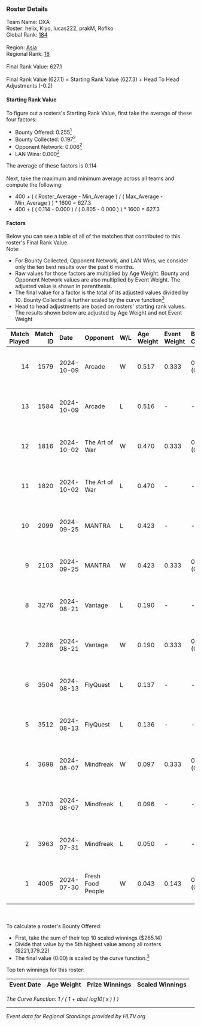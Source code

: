 ### Roster Details<br />
Team Name: DXA<br />
Roster: helix, Kiyo, lucas222, prakM, Roflko<br />
Global Rank: [184](../../standings_global_2025_01_20.md)<br />
<br />
Region: [Asia]( ../../standings_asia_2025_01_20.md)<br />
Regional Rank: [18]( ../../standings_asia_2025_01_20.md)<br />
<br />
Final Rank Value:  627.1<br />
<br />
Final Rank Value (627.1) = Starting Rank Value (627.3) + Head To Head Adjustments (-0.2)<br />

#### Starting Rank Value<br />
To figure out a rosters's Starting Rank Value, first take the average of these four factors:<br />
- Bounty Offered: 0.255[<sup>1</sup>](#table2)
- Bounty Collected: 0.197[<sup>2</sup>](#table1)
- Opponent Network: 0.006[<sup>2</sup>](#table1)
- LAN Wins: 0.000[<sup>2</sup>](#table1)

The average of these factors is 0.114<br />
<br />
Next, take the maximum and minimum average across all teams and compute the following:<br />
- 400 + ( ( Roster_Average - Min_Average ) / ( Max_Average - Min_Average ) ) * 1600 = 627.3
- 400 + ( ( 0.114 - 0.000 ) / ( 0.805 - 0.000 ) ) * 1600 = 627.3


#### Factors<br />
Below you can see a table of all of the matches that contributed to this roster's Final Rank Value.<br />
Note:<br />

- For Bounty Collected, Opponent Network, and LAN Wins, we consider only the ten best results over the past 6 months.
- Raw values for those factors are multiplied by Age Weight. Bounty and Opponent Network values are also multiplied by Event Weight. The adjusted value is shown in parenthesis.
- The final value for a factor is the total of its adjusted values divided by 10. Bounty Collected is further scaled by the curve function[<sup>3</sup>](#curveFunction)
- Head to head adjustments are based on rosters' starting rank values. The results shown below are adjusted by Age Weight and not Event Weight
<span id="table1"></span><br />


| Match Played | Match ID | Date       | Opponent          | W/L | Age Weight | Event Weight | Bounty Collected | Opponent Network | LAN Wins  | H2H Adj. | Roster                               |
| -: | -: | :- | :- | :- | :- | :- | :- | :- | :- | -: | :- |
|           14 |     1579 | 2024-10-09 | Arcade            | W   | 0.517      | 0.333        | 0.001 (0.000)    | 0.078 (0.013)    | 0 (0.000) |     8.22 | helix, Kiyo, lucas222, prakM, Roflko |
|           13 |     1584 | 2024-10-09 | Arcade            | L   | 0.516      | -            | -                | -                | -         |    -8.23 | helix, Kiyo, lucas222, prakM, Roflko |
|           12 |     1816 | 2024-10-02 | The Art of War    | W   | 0.470      | 0.333        | 0.003 (0.000)    | 0.195 (0.031)    | 0 (0.000) |     8.32 | helix, Kiyo, lucas222, prakM, Roflko |
|           11 |     1820 | 2024-10-02 | The Art of War    | L   | 0.470      | -            | -                | -                | -         |    -6.61 | helix, Kiyo, lucas222, prakM, Roflko |
|           10 |     2099 | 2024-09-25 | MANTRA            | L   | 0.423      | -            | -                | -                | -         |    -6.83 | helix, Kiyo, lucas222, prakM, Roflko |
|            9 |     2103 | 2024-09-25 | MANTRA            | W   | 0.423      | 0.333        | 0.001 (0.000)    | 0.058 (0.008)    | 0 (0.000) |     6.65 | helix, Kiyo, lucas222, prakM, Roflko |
|            8 |     3276 | 2024-08-21 | Vantage           | L   | 0.190      | -            | -                | -                | -         |    -4.05 | Kiyo, lucas222, prakM, Roflko, Zuko  |
|            7 |     3286 | 2024-08-21 | Vantage           | W   | 0.190      | 0.333        | 0.000 (0.000)    | 0.051 (0.003)    | 0 (0.000) |     1.96 | Kiyo, lucas222, prakM, Roflko, Zuko  |
|            6 |     3504 | 2024-08-13 | FlyQuest          | L   | 0.137      | -            | -                | -                | -         |    -0.10 | Kiyo, lucas222, prakM, Roflko, Zuko  |
|            5 |     3512 | 2024-08-13 | FlyQuest          | L   | 0.136      | -            | -                | -                | -         |    -0.10 | Kiyo, lucas222, prakM, Roflko, Zuko  |
|            4 |     3698 | 2024-08-07 | Mindfreak         | W   | 0.097      | 0.333        | 0.005 (0.000)    | 0.157 (0.005)    | 0 (0.000) |     1.93 | Kiyo, lucas222, prakM, Roflko, Zuko  |
|            3 |     3703 | 2024-08-07 | Mindfreak         | L   | 0.096      | -            | -                | -                | -         |    -1.12 | Kiyo, lucas222, prakM, Roflko, Zuko  |
|            2 |     3963 | 2024-07-31 | Mindfreak         | L   | 0.050      | -            | -                | -                | -         |    -0.58 | Kiyo, lucas222, prakM, Roflko, Zuko  |
|            1 |     4005 | 2024-07-30 | Fresh Food People | W   | 0.043      | 0.143        | 0.000 (0.000)    | 0.000 (0.000)    | 0 (0.000) |     0.30 | Kiyo, lucas222, prakM, Roflko, Zuko  |

<br />
<span id="table2"></span><br />
To calculate a roster's Bounty Offered:<br />

- First, take the sum of their top 10 scaled winnings ($265.14)
- Divide that value by the 5th highest value among all rosters ($221,379.22)
- The final value (0.00) is scaled by the curve function.[<sup>3</sup>](#curveFunction)

Top ten winnings for this roster:<br />

| Event Date | Age Weight | Prize Winnings | Scaled Winnings |
| :- | -: | :- | :- |


<span id="curveFunction"></span>_The Curve Function: 1 / ( 1 + abs( log10( x ) ) )_<br />

---
_Event data for Regional Standings provided by HLTV.org_<br />
